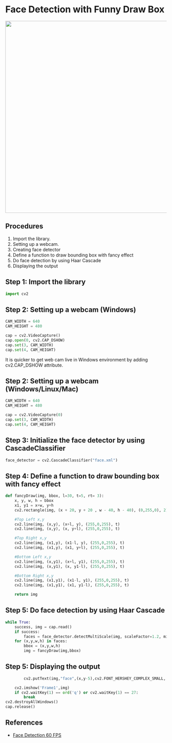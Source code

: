 # Face Detection with Funny Draw Box

<img src="https://user-images.githubusercontent.com/61585411/167345274-5e1edf28-3f5f-4cde-938a-941b6fb8c4c0.jpg" width=600>

## Procedures
1. Import the library.
2. Setting up a webcam.
3. Creating face detector
4. Define a function to draw bounding box with fancy effect
5. Do face detection by using Haar Cascade
6. Displaying the output

## Step 1: Import the library
```python
import cv2
```
## Step 2: Setting up a webcam (Windows)
```python
CAM_WIDTH = 640
CAM_HEIGHT = 480

cap = cv2.VideoCapture()
cap.open(0, cv2.CAP_DSHOW)
cap.set(3, CAM_WIDTH)
cap.set(4, CAM_HEIGHT)
```
It is quicker to get web cam live in Windows environment by adding cv2.CAP_DSHOW attribute.
## Step 2: Setting up a webcam (Windows/Linux/Mac)
```python
CAM_WIDTH = 640
CAM_HEIGHT = 480

cap = cv2.VideoCapture(0)
cap.set(3, CAM_WIDTH)
cap.set(4, CAM_HEIGHT)
```
## Step 3: Initialize the face detector by using CascadeClassifier
```python
face_detector = cv2.CascadeClassifier("face.xml")
```
## Step 4: Define a function to draw bounding box with fancy effect
```python
def fancyDraw(img, bbox, l=30, t=5, rt= 3):
    x, y, w, h = bbox
    x1, y1 = x+w, y+h
    cv2.rectangle(img, (x + 20, y + 20 , w - 40, h - 40), (0,255,0), 2)

    #Top Left x,y
    cv2.line(img, (x,y), (x+l, y), (255,0,255), t)
    cv2.line(img, (x,y), (x, y+l), (255,0,255), t)

    #Top Right x,y
    cv2.line(img, (x1,y), (x1-l, y), (255,0,255), t)
    cv2.line(img, (x1,y), (x1, y+l), (255,0,255), t)

    #Bottom Left x,y
    cv2.line(img, (x,y1), (x+l, y1), (255,0,255), t)
    cv2.line(img, (x,y1), (x, y1-l), (255,0,255), t)

    #Bottom Right x,y
    cv2.line(img, (x1,y1), (x1-l, y1), (255,0,255), t)
    cv2.line(img, (x1,y1), (x1, y1-l), (255,0,255), t)

    return img
```
## Step 5: Do face detection by using Haar Cascade
```python
while True:
    success, img = cap.read()
    if success:
        faces = face_detector.detectMultiScale(img, scaleFactor=1.2, minNeighbors=5, minSize=(60,60))
    for (x,y,w,h) in faces:
        bbox = (x,y,w,h)
        img = fancyDraw(img,bbox)
```
## Step 5: Displaying the output
```python
        cv2.putText(img,"face",(x,y-5),cv2.FONT_HERSHEY_COMPLEX_SMALL, 1, (0,255,255), 1)

    cv2.imshow('Frame1',img)
    if cv2.waitKey(1) == ord('q') or cv2.waitKey(1) == 27:
        break
cv2.destroyAllWindows()
cap.release()
```
## References
- [Face Detection 60 FPS](https://www.computervision.zone/courses/face-detection-60-fps/)
